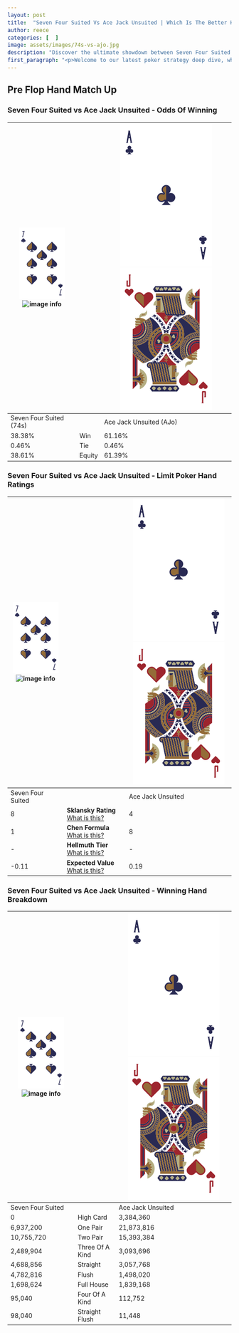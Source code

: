 ```yaml
---
layout: post
title:  "Seven Four Suited Vs Ace Jack Unsuited | Which Is The Better Hand In Poker? A Complete Guide"
author: reece
categories: [  ]
image: assets/images/74s-vs-ajo.jpg
description: "Discover the ultimate showdown between Seven Four Suited and Ace Jack Unsuited in poker! Uncover the odds, strategies, and scenarios where one hand triumphs over the other. Get ready to up your poker game with this thrilling analysis."
first_paragraph: "<p>Welcome to our latest poker strategy deep dive, where we're pitting two distinct hands against each other in a high-stakes showdown: Seven Four Suited vs Ace Jack Unsuited.</p><p>In the dynamic world of poker, every decision counts, and knowing which hand holds the upper hand is key to your success at the table.</p><p>In this article, we'll dissect these two hands, explore the scenarios where one dominates the other, and equip you with the knowledge to make strategic choices that can tip the odds in your favor.</p><p>Get ready to unravel the intriguing dynamics of these poker hands and elevate your game to new heights.</p>"
---
```




[comment]: # (sp0)

## Pre Flop Hand Match Up

<div class="table hand-ratings" markdown="1"> 



### Seven Four Suited vs Ace Jack Unsuited - Odds Of Winning


    
| ![image info](assets/images/hand1/7.png) ![image info](assets/images/hand1/4s.png) |  | ![image info](assets/images/hand2/A.png) ![image info](assets/images/hand2/Jo.png) |
| -------- | -------- | -------- |
| Seven Four Suited (74s) |  | Ace Jack Unsuited (AJo) |
| 38.38% | Win | 61.16% |
| 0.46% | Tie | 0.46% |
| 38.61% | Equity | 61.39% |




[comment]: # (sp1)



### Seven Four Suited vs Ace Jack Unsuited - Limit Poker Hand Ratings


    
| ![image info](assets/images/hand1/7.png) ![image info](assets/images/hand1/4s.png) |  | ![image info](assets/images/hand2/A.png) ![image info](assets/images/hand2/Jo.png) |
| -------- | -------- | -------- |
| Seven Four Suited |  | Ace Jack Unsuited |
| 8 | **Sklansky Rating** [What is this?](/sklansky-rating-explained) | 4 |
| 1 | **Chen Formula** [What is this?](/chen-formula-explained) | 8 |
| - | **Hellmuth Tier** [What is this?](/Hellmuth-tier-explained) | - |
| -0.11 | **Expected Value** [What is this?](/expected-value-explained) | 0.19 |




[comment]: # (sp2)



### Seven Four Suited vs Ace Jack Unsuited - Winning Hand Breakdown


    
| ![image info](assets/images/hand1/7.png) ![image info](assets/images/hand1/4s.png) |  | ![image info](assets/images/hand2/A.png) ![image info](assets/images/hand2/Jo.png) |
| -------- | -------- | -------- |
| Seven Four Suited |  | Ace Jack Unsuited |
| 0 | High Card | 3,384,360 |
| 6,937,200 | One Pair | 21,873,816 |
| 10,755,720 | Two Pair | 15,393,384 |
| 2,489,904 | Three Of A Kind | 3,093,696 |
| 4,688,856 | Straight | 3,057,768 |
| 4,782,816 | Flush | 1,498,020 |
| 1,698,624 | Full House | 1,839,168 |
| 95,040 | Four Of A Kind | 112,752 |
| 98,040 | Straight Flush | 11,448 |




[comment]: # (sp3)



</div>

[comment]: # (sp4)



[comment]: # (sp5)

